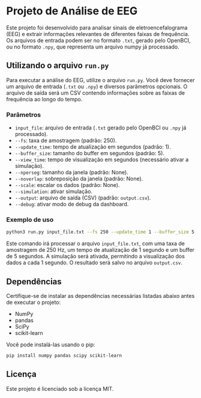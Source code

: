 # Projeto de Análise de EEG

Este projeto foi desenvolvido para analisar sinais de eletroencefalograma (EEG) e extrair informações relevantes de diferentes faixas de frequência. Os arquivos de entrada podem ser no formato `.txt`, gerado pelo OpenBCI, ou no formato `.npy`, que representa um arquivo numpy já processado.

## Utilizando o arquivo `run.py`

Para executar a análise do EEG, utilize o arquivo `run.py`. Você deve fornecer um arquivo de entrada (`.txt` ou `.npy`) e diversos parâmetros opcionais. O arquivo de saída será um CSV contendo informações sobre as faixas de frequência ao longo do tempo.

### Parâmetros

- `input_file`: arquivo de entrada (`.txt` gerado pelo OpenBCI ou `.npy` já processado).
- `--fs`: taxa de amostragem (padrão: 250).
- `--update_time`: tempo de atualização em segundos (padrão: 1).
- `--buffer_size`: tamanho do buffer em segundos (padrão: 5).
- `--view_time`: tempo de visualização em segundos (necessário ativar a simulação).
- `--nperseg`: tamanho da janela (padrão: None).
- `--noverlap`: sobreposição da janela (padrão: None).
- `--scale`: escalar os dados (padrão: None).
- `--simulation`: ativar simulação.
- `--output`: arquivo de saída (CSV) (padrão: `output.csv`).
- `--debug`: ativar modo de debug da dashboard.

### Exemplo de uso

```sh
python3 run.py input_file.txt --fs 250 --update_time 1 --buffer_size 5 --simulation --view_time 1 --output output.csv
```

Este comando irá processar o arquivo `input_file.txt`, com uma taxa de amostragem de 250 Hz, um tempo de atualização de 1 segundo e um buffer de 5 segundos. A simulação será ativada, permitindo a visualização dos dados a cada 1 segundo. O resultado será salvo no arquivo `output.csv`.

## Dependências

Certifique-se de instalar as dependências necessárias listadas abaixo antes de executar o projeto:

- NumPy
- pandas
- SciPy
- scikit-learn

Você pode instalá-las usando o pip:

```sh
pip install numpy pandas scipy scikit-learn
```

## Licença

Este projeto é licenciado sob a licença MIT.